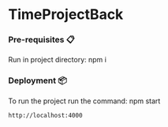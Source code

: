 # TimeProjectBack

### Pre-requisites 📋
Run in project directory: npm i

### Deployment 📦
To run the project run the command: npm start

```
http://localhost:4000
```

